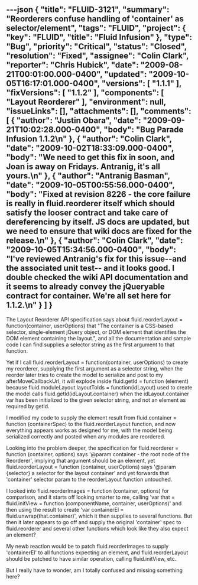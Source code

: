 ---json
{
  "title": "FLUID-3121",
  "summary": "Reorderers confuse handling of 'container' as selector/element",
  "tags": "FLUID",
  "project": {
    "key": "FLUID",
    "title": "Fluid Infusion"
  },
  "type": "Bug",
  "priority": "Critical",
  "status": "Closed",
  "resolution": "Fixed",
  "assignee": "Colin Clark",
  "reporter": "Chris Hubick",
  "date": "2009-08-21T00:01:00.000-0400",
  "updated": "2009-10-05T16:17:01.000-0400",
  "versions": [
    "1.1.1"
  ],
  "fixVersions": [
    "1.1.2"
  ],
  "components": [
    "Layout Reorderer"
  ],
  "environment": null,
  "issueLinks": [],
  "attachments": [],
  "comments": [
    {
      "author": "Justin Obara",
      "date": "2009-09-21T10:02:28.000-0400",
      "body": "Bug Parade Infusion 1.1.2\n"
    },
    {
      "author": "Colin Clark",
      "date": "2009-10-02T18:33:09.000-0400",
      "body": "We need to get this fix in soon, and Joan is away on Fridays. Antranig, it's all yours.\n"
    },
    {
      "author": "Antranig Basman",
      "date": "2009-10-05T00:55:56.000-0400",
      "body": "Fixed at revision 8226 - the core failure is really in fluid.reorderer itself which should satisfy the looser contract and take care of dereferencing by itself. JS docs are updated, but we need to ensure that wiki docs are fixed for the release.\n"
    },
    {
      "author": "Colin Clark",
      "date": "2009-10-05T15:34:56.000-0400",
      "body": "I've reviewed Antranig's fix for this issue--and the associated unit test-- and it looks good. I double checked the wiki API documentation and it seems to already convey the jQueryable contract for container. We're all set here for 1.1.2.\n"
    }
  ]
}
---
The Layout Reorderer API specification says about fluid.reorderLayout = function(container, userOptions) that "The container is a CSS-based selector, single-element jQuery object, or DOM element that identifies the DOM element containing the layout.", and all the documentation and sample code I can find supplies a selector string as the first argument to that function.

Yet if I call fluid.reorderLayout = function(container, userOptions) to create my reorderer, supplying the first argument as a selector string, when the reorder later tries to create the model to serialize and post to my afterMoveCallbackUrl, it will explode inside fluid.getId = function (element) because fluid.moduleLayout.layoutToIds = function(idLayout) used to create the model calls fluid.getId(idLayout.container) when the idLayout.container var has been initialized to the given selector string, and not an element as required by getId.

I modified my code to supply the element result from fluid.container = function (containerSpec) to the fluid.reorderLayout function, and now everything appears works as designed for me, with the model being serialized correctly and posted when any modules are reordered.

Looking into the problem deeper, the specification for fluid.reorderer = function (container, options) says '@param container - the root node of the Reorderer', implying that argument should be an element, yet fluid.reorderLayout = function (container, userOptions) says '@param {selector} a selector for the layout container' and yet forwards that 'container' selector param to the reorderLayout function untouched.

I looked into fluid.reorderImages = function (container, options) for comparison, and it starts off looking smarter to me, calling 'var that = fluid.initView = function (componentName, container, userOptions)' and then using the result to create 'var containerEl = fluid.unwrap(that.container)', which it then supplies to several functions.  But then it later appears to go off and supply the original 'container' spec to fluid.reorderer and several other functions which look like they also expect an element?

My newb reaction would be to patch fluid.reorderImages to supply 'containerEl' to all functions expecting an element, and fluid.reorderLayout should be patched to have similar operation, calling fluid.initView, etc. &#x20;

But I really have to wonder, am I totally confused and missing something here?

        